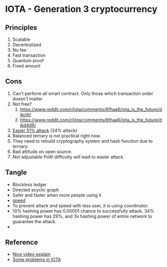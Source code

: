 IOTA - Generation 3 cryptocurrency
==
## Principles
1. Scalable
2. Decentralized
3. No fee
4. Fast transaction
5. Quantum proof
6. Fixed amount
## Cons
1. Can't perform all smart contract. Only those which transaction order doesn't matter
2. Not free?
    1. https://www.reddit.com/r/Iota/comments/6fhaa6/iota_is_the_future/dikcitl/
    2. https://www.reddit.com/r/Iota/comments/6fhaa6/iota_is_the_future/dikd4d9/
3. [Easier 51% attack](https://www.reddit.com/r/ethereum/comments/6h2jut/have_ethereum_devs_considered_tangle_dag_instead/divgwfs/) (34% attack)
4. Balanced ternary is not practical right now.
5. They need to rebuild cryptography system and hash function due to ternary.
6. Bad attitude on open source.
7. Not adjustable PoW difficulty will lead to easier attack.

## Tangle
- Blockless ledger
- Directed acyclic graph
- Safer and faster when more people using it
- [speed](https://steemit.com/cryptocurrency/@steemhoops99/transaction-speed-bitcoin-visa-iota-paypal)
- To prevent attack and speed with less user, it is using coordinator.
- 10% hashing power has 0.00001 chance to successfully attack. 34% hashing power has 29%, and 3x hashing power of entire network to guarantee the attack.
- 

## Reference
- [Nice video explain](https://www.youtube.com/watch?v=I_jNH9BlEEo)
- [Some problems in IOTA](https://hackernoon.com/why-i-find-iota-deeply-alarming-934f1908194b)